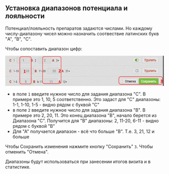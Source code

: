 ## Установка диапазонов потенциала и лояльности

Потенциал/лояльность препаратов задаются числами.
Но каждому числу-диапазону чисел можно назначить соотвествие латинских букв "A", "B", "C".

Чтобы сопоставить диапазон цифр:

![](../images/database-product-pl.png)

- в поле `1` введите нужное число для задания диапазона "C".
В примере это 1, 10, 5 соответственно.
Это задаст для "С" диапазоны: 1-1, 1-10, 1-5 - видно рядом с буквой "C"
- в поле `2` введите нужное число для задания диапазона "B".
В примере это 2, 20, 11. Это конец диапазона "B", начало берется из Диапазона "C".
Получится для "B" диапазоны: 2, 11-20, 6-11 - видно рядом с буквой "B"
- Для "А" получается диапазон - всё что больше "B". Т.е. 3, 21, 12 и больше

Чтобы Сохранить изменения нажмите кнопку "Сохранить" `3`.
Чтобы отменить "Отмена".

Диапазоны будут использоваться при занесении итогов визита и в статистике.
